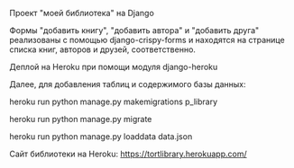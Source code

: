 Проект "моей библиотека" на Django


Формы "добавить книгу", "добавить автора" и "добавить друга" реализованы с помощью django-crispy-forms и находятся на странице списка книг, авторов и друзей, соответственно.


Деплой на Heroku при помощи модуля django-heroku

Далее, для добавления таблиц и содержимого базы данных:

heroku run python manage.py makemigrations p_library

heroku run python manage.py migrate

heroku run python manage.py loaddata data.json


Сайт библиотеки на Heroku: https://tortlibrary.herokuapp.com/
